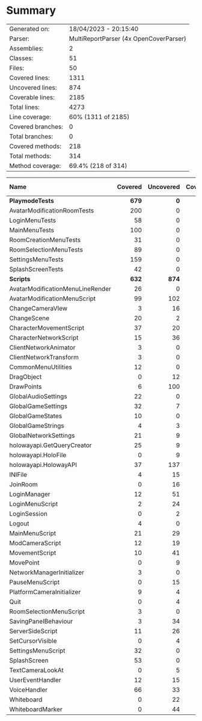 ﻿# Summary
|||
|:---|:---|
| Generated on: | 18/04/2023 - 20:15:40 |
| Parser: | MultiReportParser (4x OpenCoverParser) |
| Assemblies: | 2 |
| Classes: | 51 |
| Files: | 50 |
| Covered lines: | 1311 |
| Uncovered lines: | 874 |
| Coverable lines: | 2185 |
| Total lines: | 4273 |
| Line coverage: | 60% (1311 of 2185) |
| Covered branches: | 0 |
| Total branches: | 0 |
| Covered methods: | 218 |
| Total methods: | 314 |
| Method coverage: | 69.4% (218 of 314) |

|**Name**|**Covered**|**Uncovered**|**Coverable**|**Total**|**Line coverage**|**Covered**|**Total**|**Branch coverage**|**Covered**|**Total**|**Method coverage**|
|:---|---:|---:|---:|---:|---:|---:|---:|---:|---:|---:|---:|
|**PlaymodeTests**|**679**|**0**|**679**|**1293**|**100%**|**0**|**0**|****|**109**|**109**|**100%**|
|AvatarModificationRoomTests|200|0|200|351|100%|0|0||28|28|100%|
|LoginMenuTests|58|0|58|105|100%|0|0||12|12|100%|
|MainMenuTests|100|0|100|275|100%|0|0||18|18|100%|
|RoomCreationMenuTests|31|0|31|60|100%|0|0||6|6|100%|
|RoomSelectionMenuTests|89|0|89|153|100%|0|0||16|16|100%|
|SettingsMenuTests|159|0|159|267|100%|0|0||20|20|100%|
|SplashScreenTests|42|0|42|82|100%|0|0||9|9|100%|
|**Scripts**|**632**|**874**|**1506**|**3387**|**41.9%**|**0**|**0**|****|**109**|**205**|**53.1%**|
|AvatarModificationMenuLineRender|26|0|26|44|100%|0|0||3|3|100%|
|AvatarModificationMenuScript|99|102|201|321|49.2%|0|0||14|26|53.8%|
|ChangeCameraVIew|3|16|19|38|15.7%|0|0||1|2|50%|
|ChangeScene|20|2|22|57|90.9%|0|0||2|2|100%|
|CharacterMovementScript|37|20|57|94|64.9%|0|0||3|3|100%|
|CharacterNetworkScript|15|36|51|111|29.4%|0|0||4|7|57.1%|
|ClientNetworkAnimator|3|0|3|14|100%|0|0||1|1|100%|
|ClientNetworkTransform|3|0|3|14|100%|0|0||1|1|100%|
|CommonMenuUtilities|12|0|12|21|100%|0|0||2|2|100%|
|DragObject|0|12|12|27|0%|0|0||0|3|0%|
|DrawPoints|6|100|106|162|5.6%|0|0||1|6|16.6%|
|GlobalAudioSettings|22|0|22|36|100%|0|0||7|7|100%|
|GlobalGameSettings|32|7|39|61|82%|0|0||5|6|83.3%|
|GlobalGameStates|10|0|10|27|100%|0|0||3|3|100%|
|GlobalGameStrings|4|3|7|16|57.1%|0|0||1|2|50%|
|GlobalNetworkSettings|21|9|30|68|70%|0|0||6|7|85.7%|
|holowayapi.GetQueryCreator|25|9|34|86|73.5%|0|0||3|3|100%|
|holowayapi.HoloFile|0|9|9|407|0%|0|0||0|8|0%|
|holowayapi.HolowayAPI|37|137|174|407|21.2%|0|0||4|8|50%|
|INIFile|4|15|19|39|21%|0|0||2|5|40%|
|JoinRoom|0|16|16|36|0%|0|0||0|1|0%|
|LoginManager|12|51|63|167|19%|0|0||2|6|33.3%|
|LoginMenuScript|2|24|26|50|7.6%|0|0||1|4|25%|
|LoginSession|0|2|2|12|0%|0|0||0|1|0%|
|Logout|4|0|4|13|100%|0|0||1|1|100%|
|MainMenuScript|21|29|50|87|42%|0|0||4|11|36.3%|
|ModCameraScript|12|19|31|51|38.7%|0|0||3|3|100%|
|MovementScript|10|41|51|111|19.6%|0|0||2|7|28.5%|
|MovePoint|0|9|9|27|0%|0|0||0|3|0%|
|NetworkManagerInitializer|3|0|3|14|100%|0|0||1|1|100%|
|PauseMenuScript|0|15|15|31|0%|0|0||0|1|0%|
|PlatformCameraInitializer|9|4|13|26|69.2%|0|0||1|1|100%|
|Quit|0|4|4|13|0%|0|0||0|1|0%|
|RoomSelectionMenuScript|3|0|3|11|100%|0|0||1|1|100%|
|SavingPanelBehaviour|3|34|37|59|8.1%|0|0||1|7|14.2%|
|ServerSideScript|11|26|37|63|29.7%|0|0||3|5|60%|
|SetCursorVisible|0|4|4|13|0%|0|0||0|1|0%|
|SettingsMenuScript|32|0|32|57|100%|0|0||7|7|100%|
|SplashScreen|53|0|53|112|100%|0|0||5|5|100%|
|TextCameraLookAt|0|5|5|16|0%|0|0||0|1|0%|
|UserEventHandler|12|15|27|57|44.4%|0|0||3|8|37.5%|
|VoiceHandler|66|33|99|185|66.6%|0|0||11|16|68.7%|
|Whiteboard|0|22|22|39|0%|0|0||0|4|0%|
|WhiteboardMarker|0|44|44|87|0%|0|0||0|4|0%|
